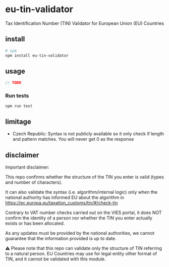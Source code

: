 # eu-tin-validator
Tax Identification Number (TIN) Validator for European Union (EU) Countries

## install

```bash
# npm
npm install eu-tin-validator
```

## usage
```typescript
// TODO
```
### Run tests
`npm run test`

## limitage
- Czech Republic: Syntax is not publicly available so it only check if length and pattern matches. You will never get 0 as the response

## disclaimer
Important disclaimer:

This repo confirms whether the structure of the TIN you enter is valid (types and number of characters).

It can also validate the syntax (i.e. algorithm/internal logic) only when the national authority has informed EU about the algorithm in https://ec.europa.eu/taxation_customs/tin/#/check-tin

Contrary to VAT number checks carried out on the VIES portal, it does NOT confirm the identity of a person nor whether the TIN you enter actually exists or has been allocated.

As any updates must be provided by the national authorities, we cannot guarantee that the information provided is up to date.

⚠ Please note that this repo can validate only the structure of TIN referring to a natural person. EU Countries may use for legal entity other format of TIN, and it cannot be validated with this module.